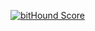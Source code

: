 [![bitHound Score](https://www.bithound.io/github/R-Suite/ServiceConnect.Monitor/badges/score.svg)](https://www.bithound.io/github/R-Suite/ServiceConnect.Monitor/master)